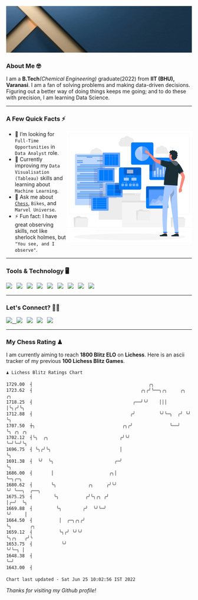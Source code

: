   <img src= "https://github.com/Laxman-Lakhan/Laxman-Lakhan/blob/master/Assets/Header.gif">

### About Me 🤓

I am a **B.Tech**_(Chemical Engineering)_ graduate(2022) from **IIT (BHU), Varanasi**. I am a fan of solving problems and making data-driven decisions. Figuring out a better way of doing things keeps me going; and to do these with precision, I am learning Data Science.

---

### A Few Quick Facts ⚡️
<img align="right" alt="Coding" width="340" src="https://github.com/Laxman-Lakhan/Laxman-Lakhan/blob/master/Assets/Data_Vector.jpg">   

- 🤝 I’m looking for `Full-Time Opportunities` in `Data Analyst` role.
- 📖 Currently improving my `Data Visualisation (Tableau)` skills and learning about `Machine Learning`.
- 💬 Ask me about [`Chess`](https://lichess.org/@/YourKingIsInDanger), `Bikes`, and `Marvel Universe`.
- ⚡️ Fun fact: I have great observing skills, not like sherlock holmes, but `"You see, and I observe"`.

---
### Tools & Technology 🖥

<img src="https://img.shields.io/badge/Python-white?logo=Python&logoColor=ColorName&style=ShieldStyle" /> &nbsp;
<img src="https://img.shields.io/badge/MySQL-white?logo=MySQL&logoColor=ColorName&style=ShieldStyle" /> &nbsp;
<img src="https://img.shields.io/badge/Tableau-white?logo=Tableau&logoColor=ColorName&style=ShieldStyle" /> &nbsp;
<img src="https://img.shields.io/badge/Advance Excel-white?logo=Microsoft+Excel&logoColor=196F3D&style=ShieldStyle" /> &nbsp;
<img src="https://img.shields.io/badge/Google Analytics-white?logo=Google+Analytics&logoColor=ColorName&style=ShieldStyle" /> &nbsp;
<img src="https://img.shields.io/badge/Jupyter-white?logo=Jupyter&logoColor=ColorName&style=ShieldStyle" /> &nbsp;
<img src="https://img.shields.io/badge/pandas-white?logo=Pandas&logoColor=000080&style=ShieldStyle" /> &nbsp;
<img src="https://img.shields.io/badge/numpy-white?logo=Numpy&logoColor=85C1E9&style=ShieldStyle" /> &nbsp;
<img src="https://img.shields.io/badge/scikit learn-white?logo=Scikit+Learn&logoColor=ColorName&style=ShieldStyle" /> &nbsp;



---

### Let's Connect? 🫳🏻

<a href="mailto:laxmansingh.lakhan@gmail.com"> <img src="https://img.icons8.com/fluent/48/000000/gmail.png" width="3.5%"/> &nbsp;
[<img src="https://img.icons8.com/color/48/000000/linkedin.png" width="3.5%"/>](https://www.linkedin.com/in/laxman-lakhan/)  &nbsp;
[<img src="https://img.icons8.com/fluent/48/000000/facebook-new.png" width="3.5%"/>](https://www.facebook.com/s.laxmanlakhan/)  &nbsp;
[<img src="https://img.icons8.com/fluent/48/000000/instagram-new.png" width="3.5%"/>](https://www.instagram.com/laxman.lakhan/)  &nbsp;
[<img src="https://img.icons8.com/color/48/000000/twitter.png" width="3.5%"/>](https://twitter.com/laxman__lakhan)  &nbsp;

 ---
  
### My Chess Rating ♟
  
I am currently aiming to reach **1800 Blitz ELO** on **Lichess**. Here is an ascii tracker of my previous **100 Lichess Blitz Games**.

  ```
  ♟︎ 𝙻𝚒𝚌𝚑𝚎𝚜𝚜 𝙱𝚕𝚒𝚝𝚣 𝚁𝚊𝚝𝚒𝚗𝚐𝚜 𝙲𝚑𝚊𝚛𝚝
  
 1729.00  ┤                                            ╭╮
 1723.62  ┤                                         ╭╮╭╯╰──╮╭╮     ╭╮  ╭╮
 1718.25  ┤                                      ╭──╯╰╯    │││     │╰╮╭╯╰╮
 1712.88  ┤                                     ╭╯         ╰╯╰─╮  ╭╯ ╰╯  ╰╮
 1707.50  ┼╮                                 ╭╮╭╯              ╰──╯       ╰╮ ╭╮ ╭╮
 1702.12  ┤╰╮  ╭╮                           ╭╯╰╯                           ╰─╯╰─╯╰╮
 1696.75  ┤ ╰╮╭╯╰╮                          │                                     ╰╮
 1691.38  ┤  ╰╯  ╰╮                       ╭─╯                                      ╰╮
 1686.00  ┤       │                     ╭╮│                                         ╰─╮╭─╮
 1680.62  ┤       ╰╮            ╭╮     ╭╯╰╯                                           ╰╯ ╰──╮  ╭──╮
 1675.25  ┤        ╰╮          ╭╯╰╮╭╮ ╭╯                                                    │╭─╯  ╰╮
 1669.88  ┤         ╰╮        ╭╯  ╰╯╰─╯                                                     ╰╯     │
 1664.50  ┤          │  ╭─╮╭╮╭╯                                                                    ╰╮       ╭╮
 1659.12  ┤          ╰╮╭╯ ╰╯╰╯                                                                      ╰╮╭╮   ╭╯╰
 1653.75  ┤           ╰╯                                                                             ╰╯╰─╮ │
 1648.38  ┤                                                                                              ╰─╯
 1643.00  ┤

Chart last updated - Sat Jun 25 10:02:56 IST 2022  
  ```
  
  
*Thanks for visiting my Github profile!*
